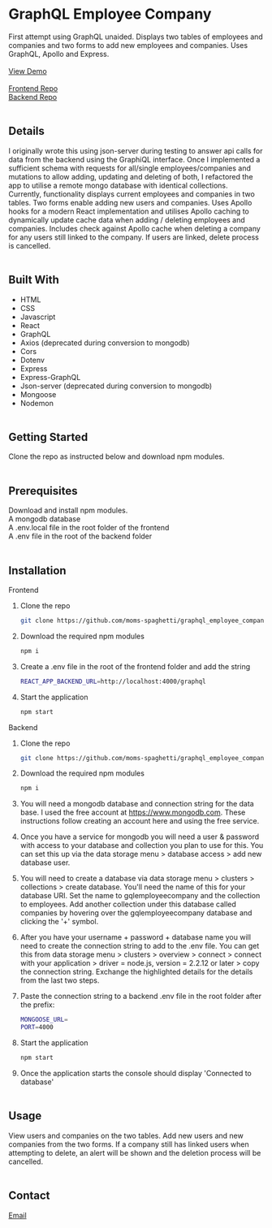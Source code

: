 # GraphQL Employee Company

First attempt using GraphQL unaided. Displays two tables of employees and companies and two forms to add new employees and companies. Uses GraphQL, Apollo and Express. \
<br/>
[View Demo](https://moms-spaghetti-graphqlemployeecompany.netlify.app/)\
<br/>
[Frontend Repo](https://github.com/moms-spaghetti/graphql_employee_company_frontend.git/)\
[Backend Repo](https://github.com/moms-spaghetti/graphql_employee_company_backend.git/)\
<br/>

## Details

I originally wrote this using json-server during testing to answer api calls for data from the backend using the GraphiQL interface. Once I implemented a sufficient schema with requests for all/single employees/companies and mutations to allow adding, updating and deleting of both, I refactored the app to utilise a remote mongo database with identical collections.\
Currently, functionality displays current employees and companies in two tables. Two forms enable adding new users and companies. Uses Apollo hooks for a modern React implementation and utilises Apollo caching to dynamically update cache data when adding / deleting employees and companies. Includes check against Apollo cache when deleting a company for any users still linked to the company. If users are linked, delete process is cancelled.  
<br/>

## Built With

- HTML
- CSS
- Javascript
- React
- GraphQL
- Axios (deprecated during conversion to mongodb)
- Cors
- Dotenv
- Express
- Express-GraphQL
- Json-server (deprecated during conversion to mongodb)
- Mongoose
- Nodemon
  <br/><br/>

## Getting Started

Clone the repo as instructed below and download npm modules.
<br/><br/>

## Prerequisites

Download and install npm modules.\
A mongodb database\
A .env.local file in the root folder of the frontend\
A .env file in the root of the backend folder
<br/><br/>

## Installation

Frontend

1. Clone the repo
   ```sh
   git clone https://github.com/moms-spaghetti/graphql_employee_company_frontend.git
   ```
2. Download the required npm modules
   ```sh
   npm i
   ```
3. Create a .env file in the root of the frontend folder and add the string

   ```sh
   REACT_APP_BACKEND_URL=http://localhost:4000/graphql
   ```

4. Start the application

   ```sh
   npm start
   ```

Backend

1. Clone the repo
   ```sh
   git clone https://github.com/moms-spaghetti/graphql_employee_company_backend.git
   ```
2. Download the required npm modules
   ```sh
   npm i
   ```
3. You will need a mongodb database and connection string for the data base. I used the free account at https://www.mongodb.com. These instructions follow creating an account here and using the free service.
4. Once you have a service for mongodb you will need a user & password with access to your database and collection you plan to use for this. You can set this up via the data storage menu > database access > add new database user.
5. You will need to create a database via data storage menu > clusters > collections > create database. You'll need the name of this for your database URI. Set the name to gqlemployeecompany and the collection to employees. Add another collection under this database called companies by hovering over the gqlemployeecompany database and clicking the '+' symbol.
6. After you have your username + password + database name you will need to create the connection string to add to the .env file. You can get this from data storage menu > clusters > overview > connect > connect with your application > driver = node.js, version = 2.2.12 or later > copy the connection string. Exchange the highlighted details for the details from the last two steps.
7. Paste the connection string to a backend .env file in the root folder after the prefix:

   ```sh
   MONGOOSE_URL=
   PORT=4000
   ```

8. Start the application
   ```sh
   npm start
   ```
9. Once the application starts the console should display 'Connected to database'
   <br/><br/>

## Usage

View users and companies on the two tables. Add new users and new companies from the two forms. If a company still has linked users when attempting to delete, an alert will be shown and the deletion process will be cancelled.
<br/><br/>

## Contact

[Email](mailto:williamedwards36@aol.com)
<br/><br/>
